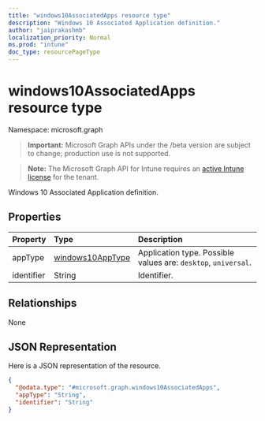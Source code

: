 ```yaml
---
title: "windows10AssociatedApps resource type"
description: "Windows 10 Associated Application definition."
author: "jaiprakashmb"
localization_priority: Normal
ms.prod: "intune"
doc_type: resourcePageType
---
```


# windows10AssociatedApps resource type

Namespace: microsoft.graph

> **Important:** Microsoft Graph APIs under the /beta version are subject to change; production use is not supported.

> **Note:** The Microsoft Graph API for Intune requires an [active Intune license](https://go.microsoft.com/fwlink/?linkid=839381) for the tenant.

Windows 10 Associated Application definition.

## Properties
|Property|Type|Description|
|:---|:---|:---|
|appType|[windows10AppType](../resources/intune-deviceconfig-windows10apptype.md)|Application type. Possible values are: `desktop`, `universal`.|
|identifier|String|Identifier.|

## Relationships
None

## JSON Representation
Here is a JSON representation of the resource.
<!-- {
  "blockType": "resource",
  "@odata.type": "microsoft.graph.windows10AssociatedApps"
}
-->
``` json
{
  "@odata.type": "#microsoft.graph.windows10AssociatedApps",
  "appType": "String",
  "identifier": "String"
}
```
